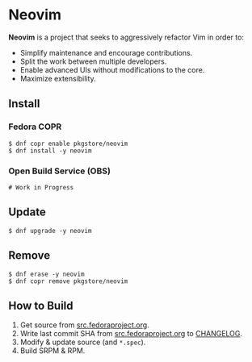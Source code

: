 # Neovim

**Neovim** is a project that seeks to aggressively refactor Vim in order to:

- Simplify maintenance and encourage contributions.
- Split the work between multiple developers.
- Enable advanced UIs without modifications to the core.
- Maximize extensibility.

## Install

### Fedora COPR

```
$ dnf copr enable pkgstore/neovim
$ dnf install -y neovim
```

### Open Build Service (OBS)

```
# Work in Progress
```

## Update

```
$ dnf upgrade -y neovim
```

## Remove

```
$ dnf erase -y neovim
$ dnf copr remove pkgstore/neovim
```

## How to Build

1. Get source from [src.fedoraproject.org](https://src.fedoraproject.org/rpms/neovim).
2. Write last commit SHA from [src.fedoraproject.org](https://src.fedoraproject.org/rpms/neovim) to [CHANGELOG](CHANGELOG).
3. Modify & update source (and `*.spec`).
4. Build SRPM & RPM.
